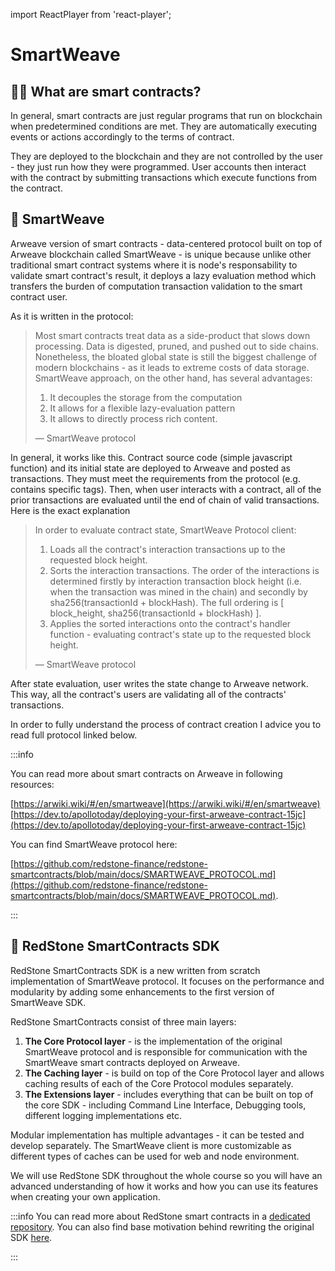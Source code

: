 import ReactPlayer from 'react-player';

# SmartWeave

## 🤝🏾 What are smart contracts?

In general, smart contracts are just regular programs that run on blockchain when predetermined conditions are met. They are automatically executing events or actions accordingly to the terms of contract.

They are deployed to the blockchain and they are not controlled by the user - they just run how they were programmed. User accounts then interact with the contract by submitting transactions which execute functions from the contract.

<ReactPlayer controls url="https://www.youtube.com/watch?v=ZE2HxTmxfrI" />

## 🧵 SmartWeave

Arweave version of smart contracts - data-centered protocol built on top of Arweave blockchain called SmartWeave - is unique because unlike other traditional smart contract systems where it is node's responsability to validate smart contract's result, it deploys a lazy evaluation method which transfers the burden of computation transaction validation to the smart contract user.

As it is written in the protocol:

> Most smart contracts treat data as a side-product that slows down processing. Data is digested, pruned, and pushed out to side chains. Nonetheless, the bloated global state is still the biggest challenge of modern blockchains - as it leads to extreme costs of data storage. SmartWeave approach, on the other hand, has several advantages:
>
> 1. It decouples the storage from the computation
> 2. It allows for a flexible lazy-evaluation pattern
> 3. It allows to directly process rich content.
>
> — SmartWeave protocol

In general, it works like this. Contract source code (simple javascript function) and its initial state are deployed to Arweave and posted as transactions. They must meet the requirements from the protocol (e.g. contains specific tags). Then, when user interacts with a contract, all of the prior transactions are evaluated until the end of chain of valid transactions. Here is the exact explanation

> In order to evaluate contract state, SmartWeave Protocol client:
>
> 1. Loads all the contract's interaction transactions up to the requested block height.
> 2. Sorts the interaction transactions. The order of the interactions is determined firstly by interaction transaction block height (i.e. when the transaction was mined in the chain) and secondly by sha256(transactionId + blockHash). The full ordering is [ block_height, sha256(transactionId + blockHash) ].
> 3. Applies the sorted interactions onto the contract's handler function - evaluating contract's state up to the requested block height.
>
> — SmartWeave protocol

After state evaluation, user writes the state change to Arweave network. This way, all the contract's users are validating all of the contracts' transactions.

In order to fully understand the process of contract creation I advice you to read full protocol linked below.

:::info

You can read more about smart contracts on Arweave in following resources:

[https://arwiki.wiki/#/en/smartweave](https://arwiki.wiki/#/en/smartweave)
[https://dev.to/apollotoday/deploying-your-first-arweave-contract-15jc](https://dev.to/apollotoday/deploying-your-first-arweave-contract-15jc)

You can find SmartWeave protocol here:

[https://github.com/redstone-finance/redstone-smartcontracts/blob/main/docs/SMARTWEAVE_PROTOCOL.md](https://github.com/redstone-finance/redstone-smartcontracts/blob/main/docs/SMARTWEAVE_PROTOCOL.md).

:::

## 🧶 RedStone SmartContracts SDK

RedStone SmartContracts SDK is a new written from scratch implementation of SmartWeave protocol. It focuses on the performance and modularity by adding some enhancements to the first version of SmartWeave SDK.

RedStone SmartContracts consist of three main layers:

1. **The Core Protocol layer** - is the implementation of the original SmartWeave protocol and is responsible for communication with the SmartWeave smart contracts deployed on Arweave.
2. **The Caching layer** - is build on top of the Core Protocol layer and allows caching results of each of the Core Protocol modules separately.
3. **The Extensions layer** - includes everything that can be built on top of the core SDK - including Command Line Interface, Debugging tools, different logging implementations etc.

Modular implementation has multiple advantages - it can be tested and develop separately. The SmartWeave client is more customizable as different types of caches can be used for web and node environment.

We will use RedStone SDK throughout the whole course so you will have an advanced understanding of how it works and how you can use its features when creating your own application.

:::info
You can read more about RedStone smart contracts in a [dedicated repository](https://github.com/redstone-finance/redstone-smartcontracts). You can also find base motivation behind rewriting the original SDK [here](https://github.com/redstone-finance/redstone-smartcontracts/blob/main/docs/ROAD_MAP.md).

:::
